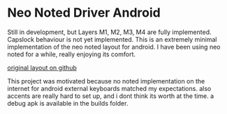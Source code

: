 # Neo Noted Driver Android
Still in development, but Layers M1, M2, M3, M4 are fully implemented. Capslock behaviour is not yet implemented.
This is an extremely minimal implementation of the neo noted layout for android. I have been using neo noted for a while, really enjoying its comfort.

[original layout on github](https://github.com/dariogoetz/noted-layout)

This project was motivated because no noted implementation on the internet for android external keyboards matched my expectations.
also accents are really hard to set up, and i dont think its worth at the time.
a debug apk is available in the builds folder.
